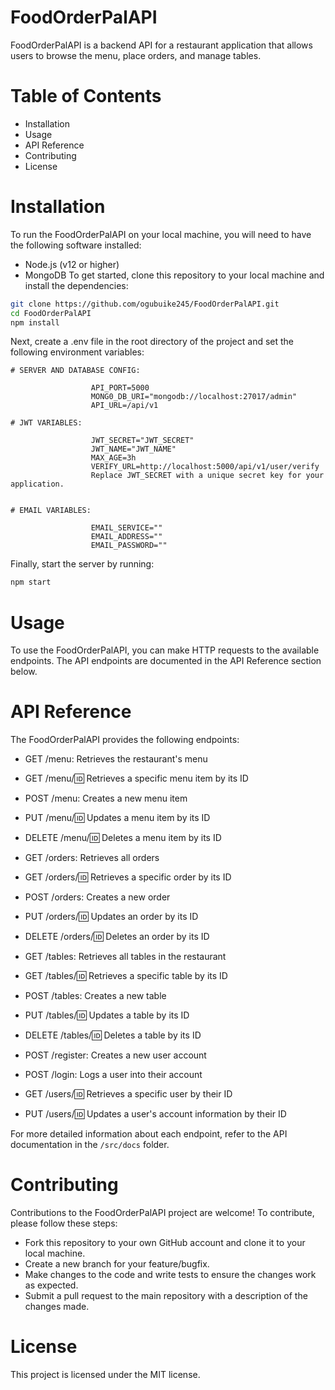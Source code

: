 # FoodOrderPalAPI

FoodOrderPalAPI is a backend API for a restaurant application that allows users to browse the menu,
place orders, and manage tables.

# Table of Contents

-   Installation
-   Usage
-   API Reference
-   Contributing
-   License

# Installation

To run the FoodOrderPalAPI on your local machine, you will need to have the following software
installed:

-   Node.js (v12 or higher)
-   MongoDB To get started, clone this repository to your local machine and install the
    dependencies:

```bash
git clone https://github.com/ogubuike245/FoodOrderPalAPI.git
cd FoodOrderPalAPI
npm install
```

Next, create a .env file in the root directory of the project and set the following environment
variables:

```
# SERVER AND DATABASE CONFIG:

                  API_PORT=5000
                  MONG0_DB_URI="mongodb://localhost:27017/admin"
                  API_URL=/api/v1

# JWT VARIABLES:

                  JWT_SECRET="JWT_SECRET"
                  JWT_NAME="JWT_NAME"
                  MAX_AGE=3h
                  VERIFY_URL=http://localhost:5000/api/v1/user/verify
                  Replace JWT_SECRET with a unique secret key for your application.


# EMAIL VARIABLES:

                  EMAIL_SERVICE=""
                  EMAIL_ADDRESS=""
                  EMAIL_PASSWORD=""
```

Finally, start the server by running:

```bash
npm start
```

# Usage

To use the FoodOrderPalAPI, you can make HTTP requests to the available endpoints. The API endpoints
are documented in the API Reference section below.

# API Reference

The FoodOrderPalAPI provides the following endpoints:

-   GET /menu: Retrieves the restaurant's menu

-   GET /menu/:id: Retrieves a specific menu item by its ID

-   POST /menu: Creates a new menu item

-   PUT /menu/:id: Updates a menu item by its ID

-   DELETE /menu/:id: Deletes a menu item by its ID

-   GET /orders: Retrieves all orders

-   GET /orders/:id: Retrieves a specific order by its ID

-   POST /orders: Creates a new order

-   PUT /orders/:id: Updates an order by its ID

-   DELETE /orders/:id: Deletes an order by its ID

-   GET /tables: Retrieves all tables in the restaurant

-   GET /tables/:id: Retrieves a specific table by its ID

-   POST /tables: Creates a new table

-   PUT /tables/:id: Updates a table by its ID

-   DELETE /tables/:id: Deletes a table by its ID

-   POST /register: Creates a new user account

-   POST /login: Logs a user into their account

-   GET /users/:id: Retrieves a specific user by their ID

-   PUT /users/:id: Updates a user's account information by their ID

For more detailed information about each endpoint, refer to the API documentation in the `/src/docs`
folder.

# Contributing

Contributions to the FoodOrderPalAPI project are welcome! To contribute, please follow these steps:

-   Fork this repository to your own GitHub account and clone it to your local machine.
-   Create a new branch for your feature/bugfix.
-   Make changes to the code and write tests to ensure the changes work as expected.
-   Submit a pull request to the main repository with a description of the changes made.

# License

This project is licensed under the MIT license.
